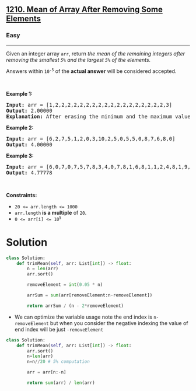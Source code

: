 <h2><a href="https://leetcode.com/problems/mean-of-array-after-removing-some-elements">1210. Mean of Array After Removing Some Elements</a></h2><h3>Easy</h3><hr><p>Given an integer array <code>arr</code>, return <em>the mean of the remaining integers after removing the smallest <code>5%</code> and the largest <code>5%</code> of the elements.</em></p>

<p>Answers within <code>10<sup>-5</sup></code> of the <strong>actual answer</strong> will be considered accepted.</p>

<p>&nbsp;</p>
<p><strong class="example">Example 1:</strong></p>

<pre>
<strong>Input:</strong> arr = [1,2,2,2,2,2,2,2,2,2,2,2,2,2,2,2,2,2,2,3]
<strong>Output:</strong> 2.00000
<strong>Explanation:</strong> After erasing the minimum and the maximum values of this array, all elements are equal to 2, so the mean is 2.
</pre>

<p><strong class="example">Example 2:</strong></p>

<pre>
<strong>Input:</strong> arr = [6,2,7,5,1,2,0,3,10,2,5,0,5,5,0,8,7,6,8,0]
<strong>Output:</strong> 4.00000
</pre>

<p><strong class="example">Example 3:</strong></p>

<pre>
<strong>Input:</strong> arr = [6,0,7,0,7,5,7,8,3,4,0,7,8,1,6,8,1,1,2,4,8,1,9,5,4,3,8,5,10,8,6,6,1,0,6,10,8,2,3,4]
<strong>Output:</strong> 4.77778
</pre>

<p>&nbsp;</p>
<p><strong>Constraints:</strong></p>

<ul>
	<li><code>20 &lt;= arr.length &lt;= 1000</code></li>
	<li><code>arr.length</code><b> </b><strong>is a multiple</strong> of <code>20</code>.</li>
	<li><code><font face="monospace">0 &lt;= arr[i] &lt;= 10<sup>5</sup></font></code></li>
</ul>

# Solution
```python
class Solution:
    def trimMean(self, arr: List[int]) -> float:
        n = len(arr)
        arr.sort()

        removeElement = int(0.05 * n)

        arrSum = sum(arr[removeElement:n-removeElement])

        return arrSum / (n - 2*removeElement)
```
* We can optimize the variable usage note the end index is `n-removeElement` but when you consider the negative indexing the value of end index will be just `-removeElement`

```python
class Solution:
    def trimMean(self, arr: List[int]) -> float:
        arr.sort()
        n=len(arr)
        n=n//20 # 5% computation 

        arr = arr[n:-n]

        return sum(arr) / len(arr)
 ```
